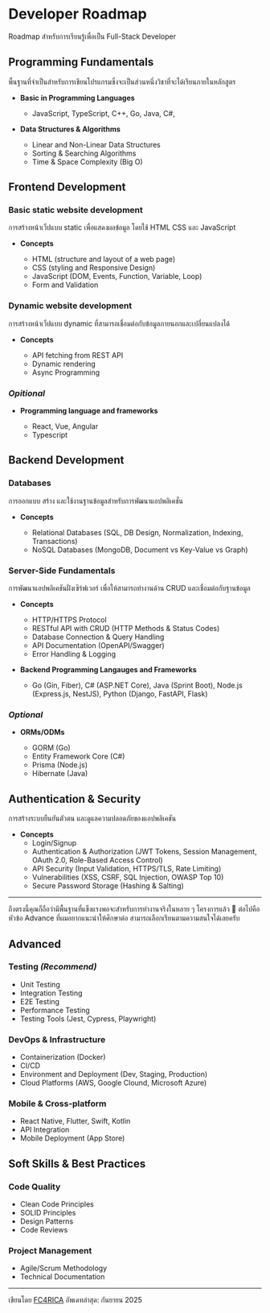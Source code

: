 # Developer Roadmap

Roadmap สำหรับการเรียนรู้เพื่อเป็น Full-Stack Developer

## Programming Fundamentals

พื้นฐานที่จำเป็นสำหรับการเขียนโปรแกรมซึ่งจะเป็นส่วนหนึ่งวิชาที่จะได้เรียนภายในหลักสูตร 

- **Basic in Programming Languages**

  - JavaScript, TypeScript, C++, Go, Java, C#, 

- **Data Structures & Algorithms**

  - Linear and Non-Linear Data Structures
  - Sorting & Searching Algorithms
  - Time & Space Complexity (Big O)


## Frontend Development

### Basic static website development

การสร้างหน้าเว็ปแบบ static เพื่อแสดงผลข้อมูล โดยใช้ HTML CSS และ JavaScript

- **Concepts**

  - HTML (structure and layout of a web page)
  - CSS (styling and Responsive Design)
  - JavaScript (DOM, Events, Function, Variable, Loop)
  - Form and Validation

### Dynamic website development

การสร้างหน้าเว็ปแบบ dynamic ที่สามารถเชื่อมต่อกับข้อมูลภายนอกและเปลี่ยนแปลงได้

- **Concepts**

  - API fetching from REST API
  - Dynamic rendering
  - Async Programming

### *Opitional*

- **Programming language and frameworks**

  - React, Vue, Angular
  - Typescript


## Backend Development
  
### Databases

การออกแบบ สร้าง และใช้งานฐานข้อมูลสำหรับการพัฒนาแอปพลิเคชั่น

- **Concepts**

  - Relational Databases (SQL, DB Design, Normalization, Indexing, Transactions)
  - NoSQL Databases (MongoDB, Document vs Key-Value vs Graph)

### Server-Side Fundamentals

การพัฒนาแอปพลิเคชันฝั่งเซิร์ฟเวอร์ เพื่อให้สามารถทำงานด้าน CRUD และเชื่อมต่อกับฐานข้อมูล

- **Concepts**

  - HTTP/HTTPS Protocol
  - RESTful API with CRUD (HTTP Methods & Status Codes)
  - Database Connection & Query Handling
  - API Documentation (OpenAPI/Swagger)
  - Error Handling & Logging

- **Backend Programming Langauges and Frameworks**

  - Go (Gin, Fiber), C# (ASP.NET Core), Java (Sprint Boot), Node.js (Express.js, NestJS), Python (Django, FastAPI, Flask)

### *Optional*

- **ORMs/ODMs**

    - GORM (Go)
    - Entity Framework Core (C#)
    - Prisma (Node.js)
    - Hibernate (Java)


## Authentication & Security

การสร้างระบบยืนยันตัวตน และดูแลความปลอดภัยของแอปพลิเคชัน

- **Concepts**
  - Login/Signup
  - Authentication & Authorization (JWT Tokens, Session Management, OAuth 2.0, Role-Based Access Control)
  - API Security (Input Validation, HTTPS/TLS, Rate Limiting)
  - Vulnerabilities (XSS, CSRF, SQL Injection, OWASP Top 10)
  - Secure Password Storage (Hashing & Salting)

---

ถึงตรงนี้คุณก็ถือว่ามีพื้นฐานที่แข็งแรงพอจะสำหรับการทำงานจริงในหลาย ๆ โครงการแล้ว 🎉
ต่อไปคือหัวข้อ Advance ที่ผมอยากแนะนำให้ศึกษาต่อ
สามารถเลือกเรียนตามความสนใจได้เลยครับ

## Advanced

### Testing *(Recommend)*

- Unit Testing
- Integration Testing
- E2E Testing
- Performance Testing
- Testing Tools (Jest, Cypress, Playwright)


### DevOps & Infrastructure

- Containerization (Docker)
- CI/CD
- Environment and Deployment (Dev, Staging, Production)
- Cloud Platforms (AWS, Google Clound, Microsoft Azure)


### Mobile & Cross-platform

- React Native, Flutter, Swift, Kotlin
- API Integration
- Mobile Deployment (App Store)


## Soft Skills & Best Practices

### Code Quality

- Clean Code Principles
- SOLID Principles
- Design Patterns
- Code Reviews

### Project Management

- Agile/Scrum Methodology
- Technical Documentation

---

เขียนโดย [FC4RICA](https://github.com/FC4RICA) อัพเดทล่าสุด: กันยายน 2025
